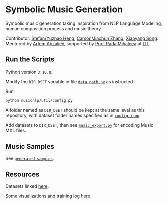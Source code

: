 # Symbolic Music Generation
Symbolic music generation taking inspiration from NLP Language Modeling, human composition process and music theory. 

Contributor: [Stefan/Yuzhao Heng](https://stefanheng.github.io), [Carson/Jiachun Zhang](https://github.com/SonyaInSiberia), [Xiaoyang Song](https://github.com/Xiaoyang-Song).
Mentored by [Artem Abzaliev](http://artem.site44.com), 
supported by [Prof. Rada Mihalcea](https://web.eecs.umich.edu/~mihalcea/) at [LIT](https://lit.eecs.umich.edu/people.html).






## Run the Scripts

Python version `3.10.8`. 

Modify the `DIR_DSET` variable in file [`data_path.py`](https://github.com/StefanHeng/Symbolic-Music-Generation/blob/master/musicnlp/util/data_path.py) 
as instructed.


Run 
```bash
python musicnlp/util/config.py
```

A folder named as `DIR_DSET` should be kept at the same level as 
this repository, with dataset folder names specified as 
in [`config.json`](https://github.com/StefanHeng/Symbolic-Music-Generation/blob/master/musicnlp/util/config.json).

Add datasets to `DIR_DSET`, then see [`music_export.py`](https://github.com/StefanHeng/Symbolic-Music-Generation/blob/master/musicnlp/preprocess/music_export.py) for encoding Music MXL files. 






## Music Samples 
See [`generated-samples`](https://github.com/StefanHeng/Symbolic-Music-Generation/tree/master/generated-samples). 





## Resources 

Datasets linked [here](https://drive.google.com/drive/folders/1T4TDRjj4nwQWRoytBYNg5VlqHCivTjyP?usp=sharing). 

Some visualizations and training log [here](https://drive.google.com/drive/folders/1hbnX2WkrikgoL7gVM-bMF29tjlJfllu0?usp=sharing). 


